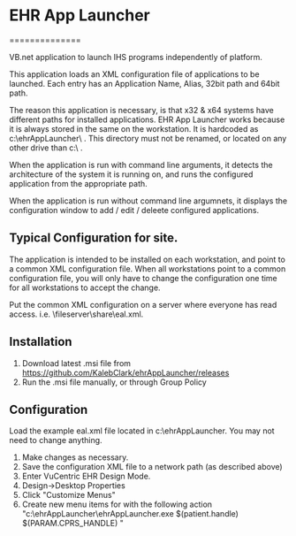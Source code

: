 # EHR App Launcher
==============

VB.net application to launch IHS programs independently of platform.

This application loads an XML configuration file of applications to be launched. Each entry has an Application Name, Alias, 32bit path and 64bit path.

The reason this application is necessary, is that x32 & x64 systems have different paths for installed applications. EHR App Launcher works because it is always stored in the same on the workstation. It is hardcoded as c:\ehrAppLauncher\ . This directory must not be renamed, or located on any other drive than c:\ .

When the application is run with command line arguments, it detects the architecture of the system it is running on, and runs the configured application from the appropriate path.

When the application is run without command line argumnets, it displays the configuration window to add / edit / deleete configured applications.

## Typical Configuration for site.
The application is intended to be installed on each workstation, and point to a common XML configuration file. When all workstations point to a common configuration file, you will only have to change the configuration one time for all workstations to accept the change.

Put the common XML configuration on a server where everyone has read access. i.e. \\fileserver\share\eal.xml.

## Installation
1. Download latest .msi file from https://github.com/KalebClark/ehrAppLauncher/releases
2. Run the .msi file manually, or through Group Policy


## Configuration
Load the example eal.xml file located in c:\ehrAppLauncher. You may not need to change anything.

1. Make changes as necessary.
2. Save the configuration XML file to a network path (as described above)
3. Enter VuCentric EHR Design Mode.
4. Design->Desktop Properties
5. Click "Customize Menus"
6. Create new menu items for with the following action "c:\ehrAppLauncher\ehrAppLauncher.exe <alias>  $(patient.handle) $(PARAM.CPRS_HANDLE) <server IP Address> <server port>"
